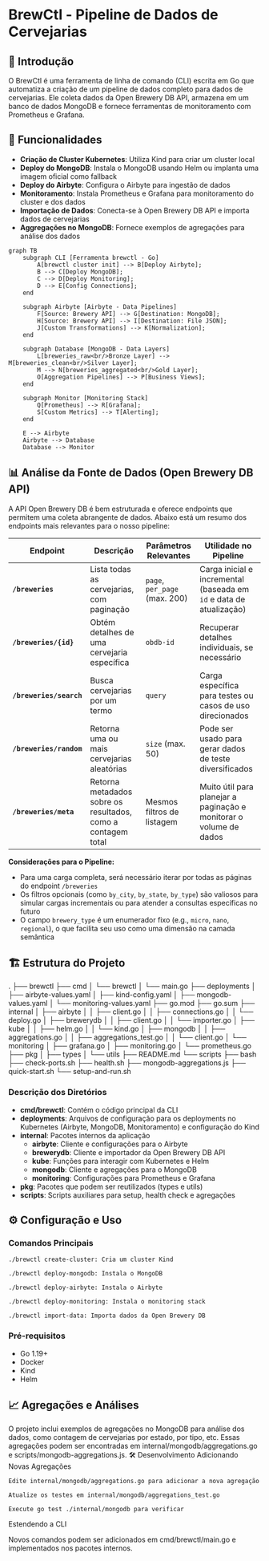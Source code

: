 # BrewCtl - Pipeline de Dados de Cervejarias

## 📖 Introdução

O BrewCtl é uma ferramenta de linha de comando (CLI) escrita em Go que automatiza a criação de um pipeline de dados completo para dados de cervejarias. Ele coleta dados da Open Brewery DB API, armazena em um banco de dados MongoDB e fornece ferramentas de monitoramento com Prometheus e Grafana.

## 🚀 Funcionalidades

- **Criação de Cluster Kubernetes**: Utiliza Kind para criar um cluster local
- **Deploy do MongoDB**: Instala o MongoDB usando Helm ou implanta uma imagem oficial como fallback
- **Deploy do Airbyte**: Configura o Airbyte para ingestão de dados
- **Monitoramento**: Instala Prometheus e Grafana para monitoramento do cluster e dos dados
- **Importação de Dados**: Conecta-se à Open Brewery DB API e importa dados de cervejarias
- **Aggregações no MongoDB**: Fornece exemplos de agregações para análise dos dados

```mermaid
graph TB
    subgraph CLI [Ferramenta brewctl - Go]
        A[brewctl cluster init] --> B[Deploy Airbyte];
        B --> C[Deploy MongoDB];
        C --> D[Deploy Monitoring];
        D --> E[Config Connections];
    end
    
    subgraph Airbyte [Airbyte - Data Pipelines]
        F[Source: Brewery API] --> G[Destination: MongoDB];
        H[Source: Brewery API] --> I[Destination: File JSON];
        J[Custom Transformations] --> K[Normalization];
    end
    
    subgraph Database [MongoDB - Data Layers]
        L[breweries_raw<br/>Bronze Layer] --> M[breweries_clean<br/>Silver Layer];
        M --> N[breweries_aggregated<br/>Gold Layer];
        O[Aggregation Pipelines] --> P[Business Views];
    end
    
    subgraph Monitor [Monitoring Stack]
        Q[Prometheus] --> R[Grafana];
        S[Custom Metrics] --> T[Alerting];
    end
    
    E --> Airbyte
    Airbyte --> Database
    Database --> Monitor
```

## 📊 Análise da Fonte de Dados (Open Brewery DB API)

A API Open Brewery DB é bem estruturada e oferece endpoints que permitem uma coleta abrangente de dados. Abaixo está um resumo dos endpoints mais relevantes para o nosso pipeline:

| Endpoint | Descrição | Parâmetros Relevantes | Utilidade no Pipeline |
|----------|-----------|----------------------|----------------------|
| **`/breweries`** | Lista todas as cervejarias, com paginação | `page`, `per_page` (max. 200) | Carga inicial e incremental (baseada em `id` e data de atualização) |
| **`/breweries/{id}`** | Obtém detalhes de uma cervejaria específica | `obdb-id` | Recuperar detalhes individuais, se necessário |
| **`/breweries/search`** | Busca cervejarias por um termo | `query` | Carga específica para testes ou casos de uso direcionados |
| **`/breweries/random`** | Retorna uma ou mais cervejarias aleatórias | `size` (max. 50) | Pode ser usado para gerar dados de teste diversificados |
| **`/breweries/meta`** | Retorna metadados sobre os resultados, como a contagem total | Mesmos filtros de listagem | Muito útil para planejar a paginação e monitorar o volume de dados |

**Considerações para o Pipeline:**

- Para uma carga completa, será necessário iterar por todas as páginas do endpoint `/breweries`
- Os filtros opcionais (como `by_city`, `by_state`, `by_type`) são valiosos para simular cargas incrementais ou para atender a consultas específicas no futuro
- O campo `brewery_type` é um enumerador fixo (e.g., `micro`, `nano`, `regional`), o que facilita seu uso como uma dimensão na camada semântica

## 🏗️ Estrutura do Projeto

.
├── brewctl
├── cmd
│   └── brewctl
│       └── main.go
├── deployments
│   ├── airbyte-values.yaml
│   ├── kind-config.yaml
│   ├── mongodb-values.yaml
│   └── monitoring-values.yaml
├── go.mod
├── go.sum
├── internal
│   ├── airbyte
│   │   ├── client.go
│   │   ├── connections.go
│   │   └── deploy.go
│   ├── brewerydb
│   │   ├── client.go
│   │   └── importer.go
│   ├── kube
│   │   ├── helm.go
│   │   └── kind.go
│   ├── mongodb
│   │   ├── aggregations.go
│   │   ├── aggregations_test.go
│   │   └── client.go
│   └── monitoring
│       ├── grafana.go
│       ├── monitoring.go
│       └── prometheus.go
├── pkg
│   ├── types
│   └── utils
├── README.md
└── scripts
    ├── bash
    ├── check-ports.sh
    ├── health.sh
    ├── mongodb-aggregations.js
    ├── quick-start.sh
    └── setup-and-run.sh

### Descrição dos Diretórios

- **cmd/brewctl**: Contém o código principal da CLI
- **deployments**: Arquivos de configuração para os deployments no Kubernetes (Airbyte, MongoDB, Monitoramento) e configuração do Kind
- **internal**: Pacotes internos da aplicação
  - **airbyte**: Cliente e configurações para o Airbyte
  - **brewerydb**: Cliente e importador da Open Brewery DB API
  - **kube**: Funções para interagir com Kubernetes e Helm
  - **mongodb**: Cliente e agregações para o MongoDB
  - **monitoring**: Configurações para Prometheus e Grafana
- **pkg**: Pacotes que podem ser reutilizados (types e utils)
- **scripts**: Scripts auxiliares para setup, health check e agregações

## ⚙️ Configuração e Uso

### Comandos Principais

    ./brewctl create-cluster: Cria um cluster Kind

    ./brewctl deploy-mongodb: Instala o MongoDB

    ./brewctl deploy-airbyte: Instala o Airbyte

    ./brewctl deploy-monitoring: Instala o monitoring stack

    ./brewctl import-data: Importa dados da Open Brewery DB

### Pré-requisitos

- Go 1.19+
- Docker
- Kind
- Helm

## 📈 Agregações e Análises

O projeto inclui exemplos de agregações no MongoDB para análise dos dados, como contagem de cervejarias por estado, por tipo, etc. Essas agregações podem ser encontradas em internal/mongodb/aggregations.go e scripts/mongodb-aggregations.js.
🛠️ Desenvolvimento
Adicionando Novas Agregações

    Edite internal/mongodb/aggregations.go para adicionar a nova agregação

    Atualize os testes em internal/mongodb/aggregations_test.go

    Execute go test ./internal/mongodb para verificar

Estendendo a CLI

Novos comandos podem ser adicionados em cmd/brewctl/main.go e implementados nos pacotes internos.
